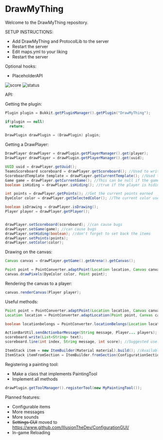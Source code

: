 # DrawMyThing

Welcome to the DrawMyThing repository.

SETUP INSTRUCTIONS:

- Add DrawMyThing and ProtocolLib to the server 
- Restart the server
- Edit maps.yml to your liking
- Restart the server

Optional hooks:
- PlaceholderAPI

![score](https://www.code-inspector.com/project/11018/score/svg)
![status](https://www.code-inspector.com/project/11018/status/svg)

API:
 
Getting the plugin:

```java
Plugin plugin = Bukkit.getPluginManager().getPlugin("DrawMyThing");

if(plugin == null)
  return;
  
DrawPlugin drawPlugin = (DrawPlugin) plugin;
```

Getting a DrawPlayer:
```java
DrawPlayer drawPlayer = drawPlugin.getPlayerManager().get(player);
DrawPlayer drawPlayer = drawPlugin.getPlayerManager().get(uuid);
```
```java
UUID uuid = drawPlayer.getUuid();
TeamsScoreboard scoreboard = drawPlayer.getScoreboard(); //Used to write on the scoreboard
ScoreboardTemplate template = drawPlayer.getCurrentTemplate(); //Used to render a template from the config
Game game = drawPlayer.getCurrentGame(); //This can be null if the game already ended
boolean isHiding = drawPlayer.isHiding(); //true if the player is hiding other players

int points = drawPlayer.getPoints(); //Get the current points earned
DyeColor color = drawPlayer.getSelectedColor(); //The current color used for drawer

boolean isDrawing = drawPlayer.isDrawing();
Player player = drawPlayer.getPlayer();


drawPlayer.setScoreboard(scoreboard); //can cause bugs
drawPlayer.setGame(game); //can cause bugs
drawPlayer.setHiding(boolean); //don't forget to set back the items
drawPlayer.setPoints(points);
drawPlayer.setColor(color);
```

Drawing on the canvas:
```java
Canvas canvas = drawPlayer.getGame().getArena().getCanvas();

Point point = PointConverter.adaptPoint(Location location, Canvas canvas); //will return null if the location is outside the canvas
canvas.drawPixels(DyeColor color, Point point);
```

Rendering the canvas to a player:
```java
canvas.renderCanvas(Player player);
```

Useful methods:
```java
Point point = PointConverter.adaptPoint(Location location, Canvas canvas);
Location location = PointConverter.adaptLocation(Point point, Canvas canvas);

boolean locationbelongs = PointConverter.locationBelongs(Location location, Canvas canvas);

ActionBarUtil.sendActionbarMessage(String message, Player... players);
scoreboard.write(List<String> text);
scoreboard.line(int index, String message, int score); //Suggested use: index and score should be the same, message gets colorized internally

ItemStack item = new ItemBuilder(Material material).build(); //Available methods from ItemBuilder: amount, data, lore, name, flags, skull
ItemStack itemFromSection = ItemBuilder.fromSection(ConfigurationSection section);
```

Registering a painting tool:
- Make a class that implements PaintingTool
- Implement all methods
```java
drawPlugin.getToolManager().registerTool(new MyPaintingTool());
```

Planned features:
- Configurable items
- More messages
- More sounds
- ~~Settings GUI~~ moved to https://www.github.com/IllusionTheDev/ConfigurationGUI/
- In-game Reloading
